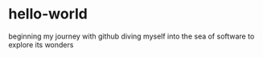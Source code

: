 # hello-world
beginning my journey with github
diving myself into the sea of software to explore its wonders
